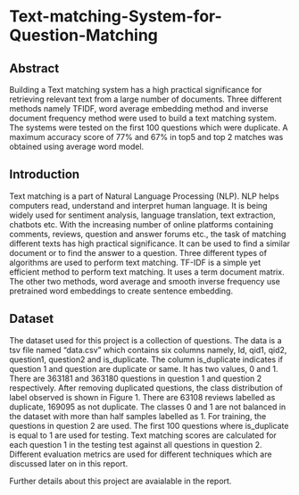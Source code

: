 # Text-matching-System-for-Question-Matching

## Abstract
Building a Text matching system has a high practical significance for retrieving relevant text from a large number of documents. Three different methods namely TFIDF, word average embedding method and inverse document frequency method were used to build a text matching system. The systems were tested on the first 100 questions which were duplicate. A maximum accuracy score of 77% and 67% in top5 and top 2 matches was obtained using average word model.

## Introduction
Text matching is a part of Natural Language Processing (NLP). NLP helps computers read, understand and interpret human language. It is being widely used for sentiment analysis, language translation, text extraction, chatbots etc. With the increasing number of online platforms containing comments, reviews, question and answer forums etc., the task of matching different texts has high practical significance. It can be used to find a similar document or to find the answer to a question. Three different types of algorithms are used to perform text matching. TF-IDF is a simple yet efficient method to perform text matching. It uses a term document matrix. The other two methods, word average and smooth inverse frequency use pretrained word embeddings to create sentence embedding.

## Dataset
The dataset used for this project is a collection of questions. The data is a tsv file named “data.csv” which contains six columns namely, Id, qid1, qid2, question1, question2 and is_duplicate. The column is_duplicate indicates if question 1 and question are duplicate or same. It has two values, 0 and 1. There are 363181 and 363180 questions in question 1 and question 2 respectively. After removing duplicated questions, the class distribution of label observed is shown in Figure 1. There are 63108 reviews labelled as duplicate, 169095 as not duplicate. The classes 0 and 1 are not balanced in the dataset with more than half samples labelled as 1. For training, the questions in question 2 are used. The first 100 questions where is_duplicate is equal to 1 are used for testing. Text matching scores are calculated for each question 1 in the testing test against all questions in question 2. Different evaluation metrics are used for different techniques which are discussed later on in this report.

Further details about this project are avaialable in the report.
